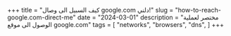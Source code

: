 +++
title = "كيف السبيل الى وصال google.com دلني!"
slug = "how-to-reach-google.com-direct-me"
date = "2024-03-01"
description = "مختصر لعملية الوصول الى موقع google.com"
tags = [
    "networks",
    "browsers",
    "dns",
]
+++